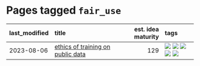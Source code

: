 # Pages tagged `fair_use`

|last_modified|title|est. idea maturity|tags
|:---|:---|---:|:---|
|2023-08-06|[ethics of training on public data](../ethics_of_public_data.md)|129|[![](https://img.shields.io/badge/tag-ai_ethics-418eb4)](../tags/ai_ethics.md) [![](https://img.shields.io/badge/tag-ethics-a3de36)](../tags/ethics.md) [![](https://img.shields.io/badge/tag-fair_use-926797)](../tags/fair_use.md) [![](https://img.shields.io/badge/tag-philosophy-35d420)](../tags/philosophy.md) [![](https://img.shields.io/badge/tag-remix_culture-e2ec85)](../tags/remix_culture.md)|
